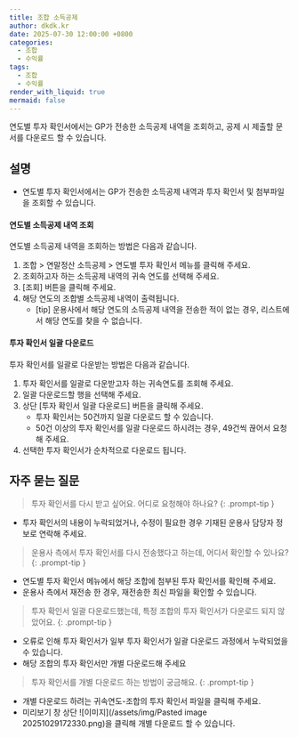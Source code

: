 ```yaml
---
title: 조합 소득공제
author: dkdk.kr
date: 2025-07-30 12:00:00 +0800
categories:
  - 조합
  - 수익률
tags:
  - 조합
  - 수익률
render_with_liquid: true
mermaid: false
---
```

연도별 투자 확인서에서는 GP가 전송한 소득공제 내역을 조회하고, 공제 시 제출할 문서를 다운로드 할 수 있습니다.

## 설명
- 연도별 투자 확인서에서는 GP가 전송한 소득공제 내역과 투자 확인서 및 첨부파일을 조회할 수 있습니다.

#### 연도별 소득공제 내역 조회

연도별 소득공제 내역을 조회하는 방법은 다음과 같습니다.

1. 조합 > 연말정산 소득공제 > 연도별 투자 확인서 메뉴를 클릭해 주세요.
2. 조회하고자 하는 소득공제 내역의 귀속 연도를 선택해 주세요.
3. [조회] 버튼을 클릭해 주세요.
4. 해당 연도의 조합별 소득공제 내역이 출력됩니다.
	- [tip] 운용사에서 해당 연도의 소득공제 내역을 전송한 적이 없는 경우, 리스트에서 해당 연도를 찾을 수 없습니다.

#### 투자 확인서 일괄 다운로드

투자 확인서를 일괄로 다운받는 방법은 다음과 같습니다.

1. 투자 확인서를 일괄로 다운받고자 하는 귀속연도를 조회해 주세요.
2. 일괄 다운로드할 행을 선택해 주세요.
3. 상단 [투자 확인서 일괄 다운로드] 버튼을 클릭해 주세요.
	- 투자 확인서는 50건까지 일괄 다운로드 할 수 있습니다.
	- 50건 이상의 투자 확인서를 일괄 다운로드 하시려는 경우, 49건씩 끊어서 요청해 주세요.
4. 선택한 투자 확인서가 순차적으로 다운로드 됩니다.

## 자주 묻는 질문

> 투자 확인서를 다시 받고 싶어요. 어디로 요청해야 하나요?
{: .prompt-tip }
- 투자 확인서의 내용이 누락되었거나, 수정이 필요한 경우 기재된 운용사 담당자 정보로 연락해 주세요.

> 운용사 측에서 투자 확인서를 다시 전송했다고 하는데, 어디서 확인할 수 있나요?
{: .prompt-tip }
- 연도별 투자 확인서 메뉴에서 해당 조합에 첨부된 투자 확인서를 확인해 주세요.
- 운용사 측에서 재전송 한 경우, 재전송한 최신 파일을 확인할 수 있습니다.

> 투자 확인서 일괄 다운로드했는데, 특정 조합의 투자 확인서가 다운로드 되지 않았어요.
{: .prompt-tip }
- 오류로 인해 투자 확인서가 일부 투자 확인서가 일괄 다운로드 과정에서 누락되었을 수 있습니다.
- 해당 조합의 투자 확인서만 개별 다운로드해 주세요

> 투자 확인서를 개별 다운로드 하는 방법이 궁금해요.
{: .prompt-tip }
- 개별 다운로드 하려는 귀속연도-조합의 투자 확인서 파일을 클릭해 주세요.
- 미리보기 창 상단 ![이미지](/assets/img/Pasted image 20251029172330.png)을 클릭해 개별 다운로드 할 수 있습니다.
